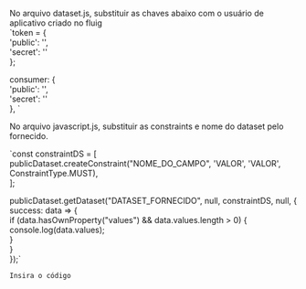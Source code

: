 No arquivo dataset.js, substituir as chaves abaixo com o usuário de aplicativo criado no fluig  
`token = {  
                'public': '',  
                'secret': ''  
        };  
        
consumer: {  
                'public': '',   
                'secret': ''   
            }, `
            
No arquivo javascript.js, substituir as constraints e nome do dataset pelo fornecido.  

`const constraintDS = [  
    publicDataset.createConstraint("NOME_DO_CAMPO", 'VALOR', 'VALOR', ConstraintType.MUST),  
];  

publicDataset.getDataset("DATASET_FORNECIDO", null, constraintDS, null, {  
    success: data => {  
        if (data.hasOwnProperty("values") && data.values.length > 0) {  
            console.log(data.values);  
        }  
    }  
});`

```Insira o código```
